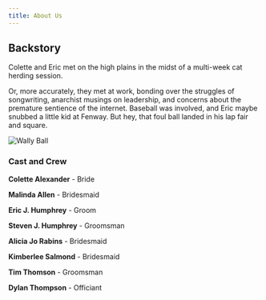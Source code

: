 ```yaml
---
title: About Us
---
```


## Backstory

Colette and Eric met on the high plains in the midst of a multi-week cat herding session.

Or, more accurately, they met at work, bonding over the struggles of songwriting, anarchist musings on leadership, and concerns about the premature sentience of the internet. Baseball was involved, and Eric maybe snubbed a little kid at Fenway. But hey, that foul ball landed in his lap fair and square.

![Wally Ball](/images/wally.jpg)


### Cast and Crew

**Colette Alexander** - Bride

**Malinda Allen** - Bridesmaid

**Eric J. Humphrey** - Groom

**Steven J. Humphrey** - Groomsman

**Alicia Jo Rabins** - Bridesmaid

**Kimberlee Salmond** - Bridesmaid

**Tim Thomson** - Groomsman

**Dylan Thompson** - Officiant